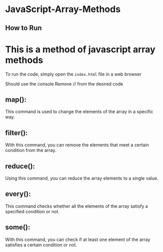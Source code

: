 # JavaScript-Array-Methods

## How to Run

# This is a method of javascript array methods

To run the code, simply open the `index.html` file in a web browser

Should use the console
Remove // from the desired code

## map():

This command is used to change the elements of the array in a specific way.

## filter():

With this command, you can remove the elements that meet a certain condition from the array.

## reduce():

Using this command, you can reduce the array elements to a single value.

## every():

This command checks whether all the elements of the array satisfy a specified condition or not.

## some():

With this command, you can check if at least one element of the array satisfies a certain condition or not.
